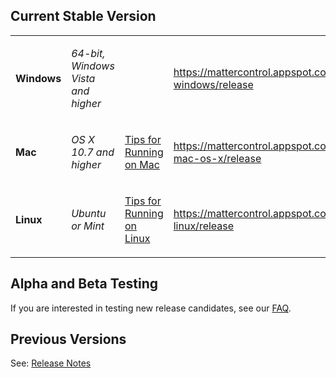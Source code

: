 ## Current Stable Version

<table>
<tbody>
<tr class="odd">
<td><p><strong>Windows</strong></p></td>
<td><p><em>64-bit, Windows Vista and higher</em></p></td>
<td></td>
<td><p><a href="https://mattercontrol.appspot.com/downloads/mattercontrol-windows/release" class="uri">https://mattercontrol.appspot.com/downloads/mattercontrol-windows/release</a></p></td>
</tr>
<tr class="even">
<td><p><strong>Mac</strong></p></td>
<td><p><em>OS X 10.7 and higher</em></p></td>
<td><p><a href="Prevent_Sleeping_on_Mac" title="wikilink">Tips for Running on Mac</a></p></td>
<td><p><a href="https://mattercontrol.appspot.com/downloads/mattercontrol-mac-os-x/release" class="uri">https://mattercontrol.appspot.com/downloads/mattercontrol-mac-os-x/release</a></p></td>
</tr>
<tr class="odd">
<td><p><strong>Linux</strong></p></td>
<td><p><em>Ubuntu or Mint</em></p></td>
<td><p><a href="Running_on_Linux" title="wikilink">Tips for Running on Linux</a></p></td>
<td><p><a href="https://mattercontrol.appspot.com/downloads/mattercontrol-linux/release" class="uri">https://mattercontrol.appspot.com/downloads/mattercontrol-linux/release</a></p></td>
</tr>
</tbody>
</table>

## Alpha and Beta Testing

If you are interested in testing new release candidates, see our
[FAQ](frequently-asked-questions#Where_can_I_get_alpha_or_beta_builds_of_MatterControl.3F).

## Previous Versions

See: [Release Notes](release-notes)
